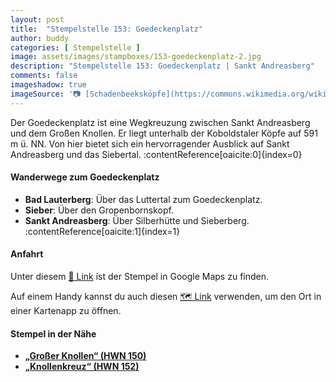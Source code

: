 ```yaml
---
layout: post
title:  "Stempelstelle 153: Goedeckenplatz"
author: buddy
categories: [ Stempelstelle ]
image: assets/images/stampboxes/153-goedeckenplatz-2.jpg
description: "Stempelstelle 153: Goedeckenplatz | Sankt Andreasberg"
comments: false
imageshadow: true
imageSource: '📷 [Schadenbeeksköpfe](https://commons.wikimedia.org/wiki/File:Schadenbeeksk%C3%B6pfe.jpg) von <a href="//commons.wikimedia.org/wiki/User:B.Thomas95" title="User:B.Thomas95">Thomas Binder</a> unter Lizenz [CC BY-SA 4.0](https://creativecommons.org/licenses/by-sa/4.0)'
---
```


Der Goedeckenplatz ist eine Wegkreuzung zwischen Sankt Andreasberg und dem Großen Knollen. Er liegt unterhalb der Koboldstaler Köpfe auf 591 m ü. NN. Von hier bietet sich ein hervorragender Ausblick auf Sankt Andreasberg und das Siebertal. :contentReference[oaicite:0]{index=0}

#### Wanderwege zum Goedeckenplatz

- **Bad Lauterberg**: Über das Luttertal zum Goedeckenplatz.
- **Sieber**: Über den Gropenbornskopf.
- **Sankt Andreasberg**: Über Silberhütte und Sieberberg. :contentReference[oaicite:1]{index=1}

#### Anfahrt

Unter diesem [📍 Link](https://www.google.com/maps/dir/?api=1&origin=&destination=51.68840%2C%2010.47205) ist der Stempel in Google Maps zu finden.

<div class="android-only">
  Auf einem Handy kannst du auch diesen 
  <a href="geo:51.68840,10.47205">🗺️ Link</a> 
  verwenden, um den Ort in einer Kartenapp zu öffnen.
  <p></p>
</div>

#### Stempel in der Nähe

- [**„Großer Knollen“ (HWN 150)**](/stempelstelle-150-großer-knollen)
- [**„Knollenkreuz“ (HWN 152)**](/stempelstelle-152-knollenkreuz)
